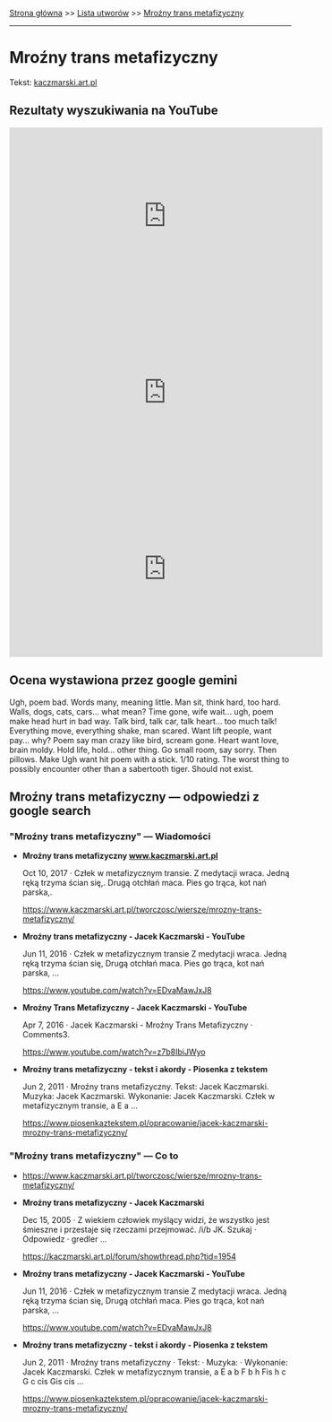 [Strona główna](../index.md) >> [Lista utworów](../list.md) >> [Mroźny trans metafizyczny](292.md)

---

# Mroźny trans metafizyczny

Tekst: [kaczmarski.art.pl](https://www.kaczmarski.art.pl/tworczosc/wiersze/mrozny-trans-metafizyczny/)

## Rezultaty wyszukiwania na YouTube

<iframe width="560" height="315" src="https://www.youtube.com/embed/EDvaMawJxJ8?si=IdontcarewhotheIRSsendsImnotpayingtaxes" title="YouTube video player" frameborder="0" allow="accelerometer; autoplay; clipboard-write; encrypted-media; gyroscope; picture-in-picture; web-share" referrerpolicy="strict-origin-when-cross-origin" allowfullscreen></iframe>

<iframe width="560" height="315" src="https://www.youtube.com/embed/z7b8IbiJWyo?si=IdontcarewhotheIRSsendsImnotpayingtaxes" title="YouTube video player" frameborder="0" allow="accelerometer; autoplay; clipboard-write; encrypted-media; gyroscope; picture-in-picture; web-share" referrerpolicy="strict-origin-when-cross-origin" allowfullscreen></iframe>

<iframe width="560" height="315" src="https://www.youtube.com/embed/5DibfCIHV6A?si=IdontcarewhotheIRSsendsImnotpayingtaxes" title="YouTube video player" frameborder="0" allow="accelerometer; autoplay; clipboard-write; encrypted-media; gyroscope; picture-in-picture; web-share" referrerpolicy="strict-origin-when-cross-origin" allowfullscreen></iframe>

## Ocena wystawiona przez google gemini

Ugh, poem bad. Words many, meaning little. Man sit, think hard, too hard. Walls, dogs, cats, cars... what mean? Time gone, wife wait... ugh, poem make head hurt in bad way. Talk bird, talk car, talk heart... too much talk! Everything move, everything shake, man scared. Want lift people, want pay... why? Poem say man crazy like bird, scream gone. Heart want love, brain moldy. Hold life, hold... other thing. Go small room, say sorry. Then pillows. Make Ugh want hit poem with a stick. 1/10 rating. The worst thing to possibly encounter other than a sabertooth tiger. Should not exist.


## Mroźny trans metafizyczny — odpowiedzi z google search

### "Mroźny trans metafizyczny" — Wiadomości

- **Mroźny trans metafizyczny www.kaczmarski.art.pl**

    Oct 10, 2017  ·  Człek w metafizycznym transie. Z medytacji wraca. Jedną ręką trzyma ścian się,. Drugą otchłań maca. Pies go trąca, kot nań parska,. 

   <https://www.kaczmarski.art.pl/tworczosc/wiersze/mrozny-trans-metafizyczny/>
- **Mroźny trans metafizyczny - Jacek Kaczmarski - YouTube**

    Jun 11, 2016  ·  Człek w metafizycznym transie Z medytacji wraca. Jedną ręką trzyma ścian się, Drugą otchłań maca. Pies go trąca, kot nań parska, ... 

   <https://www.youtube.com/watch?v=EDvaMawJxJ8>
- **Mroźny Trans Metafizyczny - Jacek Kaczmarski - YouTube**

    Apr 7, 2016  ·  Jacek Kaczmarski - Mroźny Trans Metafizyczny · Comments3. 

   <https://www.youtube.com/watch?v=z7b8IbiJWyo>
- **Mroźny trans metafizyczny - tekst i akordy - Piosenka z tekstem**

    Jun 2, 2011  ·  Mroźny trans metafizyczny. Tekst: Jacek Kaczmarski. Muzyka: Jacek Kaczmarski. Wykonanie: Jacek Kaczmarski. Człek w metafizycznym transie, a E a ... 

   <https://www.piosenkaztekstem.pl/opracowanie/jacek-kaczmarski-mrozny-trans-metafizyczny/>

### "Mroźny trans metafizyczny" — Co to

- <https://www.kaczmarski.art.pl/tworczosc/wiersze/mrozny-trans-metafizyczny/>
- **Mroźny trans metafizyczny - Jacek Kaczmarski**

    Dec 15, 2005  ·  Z wiekiem człowiek myślący widzi, że wszystko jest śmieszne i przestaje się rzeczami przejmować. /i/b JK. Szukaj · Odpowiedz · gredler ... 

   <https://kaczmarski.art.pl/forum/showthread.php?tid=1954>
- **Mroźny trans metafizyczny - Jacek Kaczmarski - YouTube**

    Jun 11, 2016  ·  Człek w metafizycznym transie Z medytacji wraca. Jedną ręką trzyma ścian się, Drugą otchłań maca. Pies go trąca, kot nań parska, ... 

   <https://www.youtube.com/watch?v=EDvaMawJxJ8>
- **Mroźny trans metafizyczny - tekst i akordy - Piosenka z tekstem**

    Jun 2, 2011  ·  Mroźny trans metafizyczny · Tekst: · Muzyka: · Wykonanie: Jacek Kaczmarski. Człek w metafizycznym transie, a E a b F b h Fis h c G c cis Gis cis ... 

   <https://www.piosenkaztekstem.pl/opracowanie/jacek-kaczmarski-mrozny-trans-metafizyczny/>

